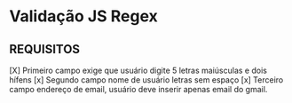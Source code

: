 # Validação JS Regex

## REQUISITOS
[X] Primeiro campo exige que usuário digite 5 letras maiúsculas e dois hífens
[x] Segundo campo nome de usuário letras sem espaço
[x] Terceiro campo endereço de email, usuário deve inserir apenas email do gmail.
